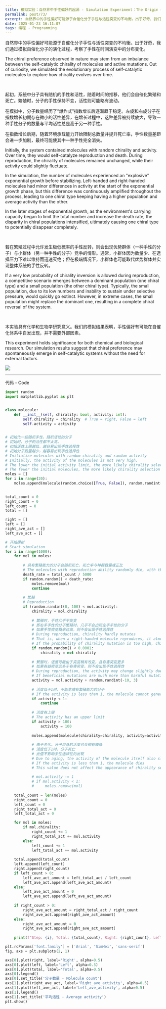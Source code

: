 ```yaml
---
title: 模拟实验：自然界中手性偏好的起源 - Simulation Experiment：The Origin of Chiral Preference in Nature
permalink: post/73/
excerpt: 自然界中的手性偏好可能源于自催化分子手性与活性突变的不均衡。出于好奇，我们通过模拟自催化分子的演化过程，考察了手性在时间演变中的分布变化。<br>The chiral preference observed in nature may stem from an imbalance between the self-catalytic chirality of molecules and active mutations. Out of curiosity, we simulated the evolutionary process of self-catalytic molecules to explore how chirality evolves over time.
date: 2025-01-23 16:11:07
tags: 编程 - Programming
---
```


自然界中的手性偏好可能源于自催化分子手性与活性突变的不均衡。出于好奇，我们通过模拟自催化分子的演化过程，考察了手性在时间演变中的分布变化。

The chiral preference observed in nature may stem from an imbalance between the self-catalytic chirality of molecules and active mutations. Out of curiosity, we simulated the evolutionary process of self-catalytic molecules to explore how chirality evolves over time.

<br>

起初，系统中分子具有随机的手性和活性，随着时间的推移，他们会自催化繁殖和死亡。繁殖时，分子的手性保持不变，活性则可能略有波动。

在模拟中，分子数量经历了“爆炸式”指数增长后逐渐趋于稳定。左旋和右旋分子在指数增长初期存在微小的活性差异，在增长过程中，这种差异被持续放大，导致一种手性分子的数量与平均活性总是高于另一种手性。

在指数增长后期，随着环境承载能力开始限制总数量并提升死亡率，手性数量差距会进一步加剧，最终可能使其中一种手性完全消失。

Initially, the system contained molecules with random chirality and activity. Over time, they would self-catalyze reproduction and death. During reproduction, the chirality of molecules remained unchanged, while their activity could slightly fluctuate.

In the simulation, the number of molecules experienced an "explosive" exponential growth before stabilizing. Left-handed and right-handed molecules had minor differences in activity at the start of the exponential growth phase, but this difference was continuously amplified throughout the process, leading to one chiral type keeping having a higher population and average activity than the other.

In the later stages of exponential growth, as the environment's carrying capacity began to limit the total number and increase the death rate, the disparity in chiral populations intensified, ultimately causing one chiral type to potentially disappear completely.

<br>

若在繁殖过程中允许发生极低概率的手性反转，则会出现优势群体（一种手性的分子）与小群体（另一种手性的分子）竞争的情形。通常，小群体因为数量少、在选择压力下难以维持而迅速灭绝；但在极端情况下，小群体也可能取代优势群体并实现整体系统的手性反转。

If a very low probability of chirality inversion is allowed during reproduction, a competitive scenario emerges between a dominant population (one chiral type) and a small population (the other chiral type). Typically, the small population, due to its low numbers and inability to sustain under selective pressure, would quickly go extinct. However, in extreme cases, the small population might replace the dominant one, resulting in a complete chiral reversal of the system.

<br>

本实验具有化学和生物学研究意义。我们的模拟结果表明，手性偏好有可能在自催化体系中自发出现，并不需要外部因素。

This experiment holds significance for both chemical and biological research. Our simulation results suggest that chiral preference may spontaneously emerge in self-catalytic systems without the need for external factors.

![](image.png)

---

代码 - Code

```python
import random
import matplotlib.pyplot as plt


class molecule:
    def __init__(self, chirality: bool, activity: int):
        self.chirality = chirality  # True = right, False = left
        self.activity = activity

     
# 初始化一些随机手性，随机活性的分子
# 初始时，分子的活性都不太高。
# 初始活性上限越低，越容易出现手性选择性
# 初始分子数量越少，越容易出现手性选择性
# Initialize molecules with random chirality and random activity
# Initially, the activity of the molecules is not very high.
# The lower the initial activity limit, the more likely chirality selection occurs
# The fewer the initial molecules, the more likely chirality selection occurs
moles = []
for i in range(20):
    moles.append(molecule(random.choice([True, False]), random.randint(0, 5)))
    

total_count = 0
right_count = 0
left_count = 0
total = []

right = []
left = []
right_ave_act = []
left_ave_act = []

# 开始模拟
# Start simulation
for i in range(1000):
    for mol in moles:
            
        # 具有繁殖能力的分子会随机死亡，死亡率与种群数量成正比
        # The molecules with reproduction ability randomly die, with the death rate proportional to the population size
        death_rate = total_count / 5000
        if random.random() < death_rate:
            moles.remove(mol)
            continue
            
        # 繁殖
        # Reproduction
        if (random.randint(0, 100) < mol.activity):
            chirality = mol.chirality
            
            # 繁殖时，手性几乎不突变
            # 即右手手性的分子繁殖时，几乎不会出现左手手性的分子
            # 如果手性突变概率过高，则不会出现手性选择性
            # During reproduction, chirality hardly mutates
            # That is, when a right-handed molecule reproduces, it almost never produces a left-handed molecule
            # If the probability of chirality mutation is too high, chirality selection will not occur
            if random.random() < 0.0001:
                chirality = not chirality
                
            # 繁殖时，活度可能由于突变稍有改变，且有害突变更多
            # 如果有益突变远多于有害突变，则不会出现手性选择性
            # During reproduction, the activity may change slightly due to mutation, and harmful mutations are more common
            # If beneficial mutations are much more than harmful mutations, chirality selection will not occur
            activity = mol.activity + random.randint(-10, 3)
            
            # 活度低于1时，不能生成有繁殖能力的分子
            # If the activity is less than 1, the molecule cannot generate a molecule with reproduction ability
            if activity < 1:
                continue
            
            # 活度有上限
            # The activity has an upper limit
            if activity > 100:
                activity = 100
                
            moles.append(molecule(chirality=chirality, activity=activity))
            
            # 由于老化，分子自身的活度也会稍有降低
            # 活度低于1时，分子死亡
            # 此值不影响手性选择性的出现
            # Due to aging, the activity of the molecule itself also slightly decreases
            # If the activity is less than 1, the molecule dies
            # This value does not affect the appearance of chirality selection
            
            # mol.activity -= 1
            # if mol.activity < 1:
            #     moles.remove(mol)
                
    total_count = len(moles)
    right_count = 0
    left_count = 0
    right_total_act = 0
    left_total_act = 0

    for mol in moles:
        if mol.chirality:
            right_count += 1
            right_total_act += mol.activity
        else:
            left_count += 1
            left_total_act += mol.activity
                
    total.append(total_count)
    left.append(left_count)
    right.append(right_count)
    if left_count > 0:
        left_ave_act_amount = left_total_act / left_count
        left_ave_act.append(left_ave_act_amount)
    else:
        left_ave_act_amount = 0
        left_ave_act.append(left_ave_act_amount)
        
    if right_count > 0:
        right_ave_act_amount = right_total_act / right_count
        right_ave_act.append(right_ave_act_amount)
    else:
        right_ave_act_amount = 0
        right_ave_act.append(right_ave_act_amount)
        
    print(f"Step: {i}, Total: {total_count}, Right: {right_count}, Left: {left_count}, Right_ave_act: {right_ave_act_amount}, Left_ave_act: {left_ave_act_amount}")

plt.rcParams['font.family'] = ['Arial', 'SimHei', 'sans-serif']
fig, axs = plt.subplots(2, 1)

axs[0].plot(right, label='Right', alpha=0.5)
axs[0].plot(left, label='Left', alpha=0.5)
axs[0].plot(total, label='Total', alpha=0.5)
axs[0].legend()
axs[0].set_title('分子数量 - Molecule count')
axs[1].plot(right_ave_act, label='Right_ave_activity', alpha=0.5)
axs[1].plot(left_ave_act, label='Left_ave_activity', alpha=0.5)
axs[1].legend()
axs[1].set_title('平均活性 - Average activity')
plt.show()
```
